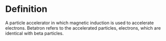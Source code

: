 # Definition

A particle accelerator in which magnetic induction is used to accelerate
electrons. Betatron refers to the accelerated particles, electrons,
which are identical with beta particles.
